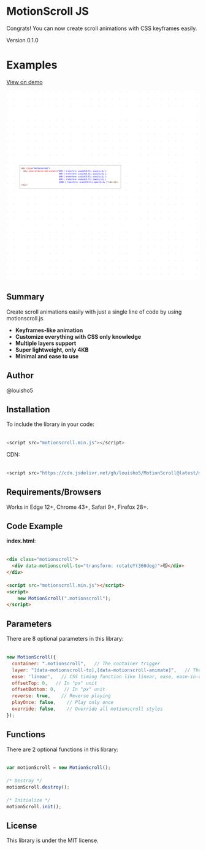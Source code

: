 # MotionScroll JS

Congrats! You can now create scroll animations with CSS keyframes easily.

Version 0.1.0

# Examples

[View on demo](https://louisho5.github.io/MotionScroll/example/)

![alt thumbnail](https://raw.githubusercontent.com/louisho5/MotionScroll/main/thumbnail.gif)

## Summary

Create scroll animations easily with just a single line of code by using motionscroll.js.

* <strong>Keyframes-like animation</strong><br>
* <strong>Customize everything with CSS only knowledge</strong><br>
* <strong>Multiple layers support</strong><br>
* <strong>Super lightweight, only 4KB</strong><br>
* <strong>Minimal and ease to use</strong><br>

## Author

@louisho5

## Installation

To include the library in your code:

```js script

<script src="motionscroll.min.js"></script>

```

CDN:

```js script

<script src="https://cdn.jsdelivr.net/gh/louisho5/MotionScroll@latest/motionscroll.min.js"></script>

```

## Requirements/Browsers

Works in Edge 12+, Chrome 43+, Safari 9+, Firefox 28+.

## Code Example

**index.html**:

```html

<div class="motionscroll">
  <div data-motionscroll-to="transform: rotateY(360deg)">😻</div>
</div>

<script src="motionscroll.min.js"></script>
<script>
    new MotionScroll(".motionscroll");
</script>

```

## Parameters

There are 8 optional parameters in this library:

```js script

new MotionScroll({
  container: ".motionscroll",   // The container trigger
  layer: "[data-motionscroll-to],[data-motionscroll-animate]",   // The scroll animation will be applied to those layer inside the container
  ease: 'linear',   // CSS timing function like linear, ease, ease-in-out, cubic-bezier and etc...'
  offsetTop: 0,   // In "px" unit
  offsetBottom: 0,   // In "px" unit
  reverse: true,    // Reverse playing
  playOnce: false,    // Play only once
  override: false,    // Override all motionscroll styles
});

```

## Functions

There are 2 optional functions in this library:

```js script

var motionScroll = new MotionScroll();

/* Destroy */
motionScroll.destroy();

/* Initialize */
motionScroll.init();

```

## License

This library is under the MIT license.
